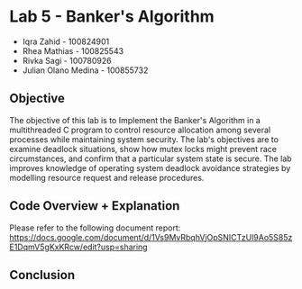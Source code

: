 # Lab 5 - Banker's Algorithm
- Iqra Zahid - 100824901
- Rhea Mathias - 100825543
- Rivka Sagi - 100780926 
- Julian Olano Medina - 100855732 

## Objective
The objective of this lab is to Implement the Banker's Algorithm in a multithreaded C program to control resource allocation among several processes while maintaining system security. The lab's objectives are to examine deadlock situations, show how mutex locks might prevent race circumstances, and confirm that a particular system state is secure. The lab improves knowledge of operating system deadlock avoidance strategies by modelling resource request and release procedures.

## Code Overview + Explanation
Please refer to the following document report: https://docs.google.com/document/d/1Vs9MvRbqhVjOpSNICTzUl9Ao5S85zE1DqmV5gKxKRcw/edit?usp=sharing

## Conclusion


